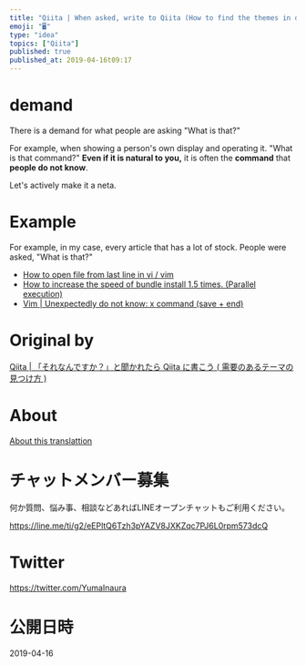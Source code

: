 ```yaml
---
title: "Qiita | When asked, write to Qiita (How to find the themes in demand)"
emoji: "🖥"
type: "idea"
topics: ["Qiita"]
published: true
published_at: 2019-04-16t09:17
---
```


# demand 

There is a demand for what people are asking "What is that?"

For example, when showing a person's own display and operating it. "What is that command?" **Even if it is natural to you,** it is often the **command** that **people do not know**.

Let's actively make it a neta.

# Example 

For example, in my case, every article that has a lot of stock. People were asked, "What is that?"

- [How to open file from last line in vi / vim](http://qiita.com/Yinaura/items/8e152972017189fd7085) 
- [How to increase the speed of bundle install 1.5 times. (Parallel execution)](http://qiita.com/Yinaura/items/317be4f158be9c3fa1aa) 
- [Vim | Unexpectedly do not know: x command (save + end)](http://qiita.com/Yinaura/items/c74a09656beda6f02abb) 


# Original by
[Qiita | 「それなんですか？」と聞かれたら Qiita に書こう ( 需要のあるテーマの見つけ方 )](https://qiita.com/Yinaura/items/cf40c661d5459b245480)

# About

[About this translattion](https://qiita.com/YumaInaura/items/7f6fd1e9310a6816469a)








<!-- Update From Qiita API -->

# チャットメンバー募集


何か質問、悩み事、相談などあればLINEオープンチャットもご利用ください。

https://line.me/ti/g2/eEPltQ6Tzh3pYAZV8JXKZqc7PJ6L0rpm573dcQ





# Twitter


https://twitter.com/YumaInaura


<!-- Update From Qiita API -->



# 公開日時

2019-04-16
